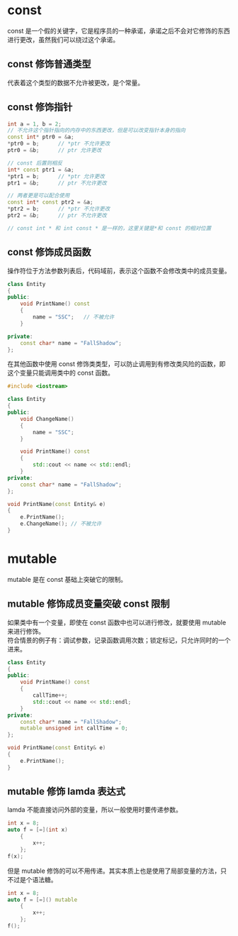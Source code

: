 # const

const 是一个假的关键字，它是程序员的一种承诺，承诺之后不会对它修饰的东西进行更改，虽然我们可以绕过这个承诺。 

## const 修饰普通类型

代表着这个类型的数据不允许被更改，是个常量。

## const 修饰指针

```Cpp
int a = 1, b = 2;
// 不允许这个指针指向的内存中的东西更改，但是可以改变指针本身的指向
const int* ptr0 = &a;	
*ptr0 = b;		// *ptr 不允许更改
ptr0 = &b;		// ptr 允许更改

// const 后置则相反
int* const ptr1 = &a;	
*ptr1 = b;		// *ptr 允许更改
ptr1 = &b;		// ptr 不允许更改

// 两者更是可以配合使用
const int* const ptr2 = &a;	
*ptr2 = b;		// *ptr 不允许更改
ptr2 = &b;		// ptr 不允许更改

// const int * 和 int const * 是一样的，这里关键是*和 const 的相对位置
```

## const 修饰成员函数

操作符位于方法参数列表后，代码域前，表示这个函数不会修改类中的成员变量。

```Cpp
class Entity
{
public:
	void PrintName() const
	{
		name = "SSC";	// 不被允许
	}

private:
	const char* name = "FallShadow";
};
```

在其他函数中使用 const 修饰类类型，可以防止调用到有修改类风险的函数，即这个变量只能调用类中的 const 函数。

```Cpp
#include <iostream>

class Entity
{
public:
	void ChangeName()
	{
		name = "SSC";
	}

	void PrintName() const
	{
		std::cout << name << std::endl;
	}
private:
	const char* name = "FallShadow";
};

void PrintName(const Entity& e)
{
	e.PrintName();
	e.ChangeName();	// 不被允许
}
```

# mutable

mutable 是在 const 基础上突破它的限制。  

## mutable 修饰成员变量突破 const 限制

如果类中有一个变量，即使在 const 函数中也可以进行修改，就要使用 mutable 来进行修饰。  
符合情景的例子有：调试参数，记录函数调用次数；锁定标记，只允许同时的一个进来。  

```cpp
class Entity
{
public:
	void PrintName() const
	{
		callTime++;
		std::cout << name << std::endl;
	}
private:
	const char* name = "FallShadow";
	mutable unsigned int callTime = 0;
};

void PrintName(const Entity& e)
{
	e.PrintName();
}
```

## mutable 修饰 lamda 表达式

lamda 不能直接访问外部的变量，所以一般使用时要传递参数。

```Cpp
int x = 8;
auto f = [=](int x)
	{
		x++;
	};
f(x);
```

但是 mutable 修饰的可以不用传递。其实本质上也是使用了局部变量的方法，只不过是个语法糖。

```Cpp
int x = 8;
auto f = [=]() mutable
	{
		x++;
	};
f();
```
